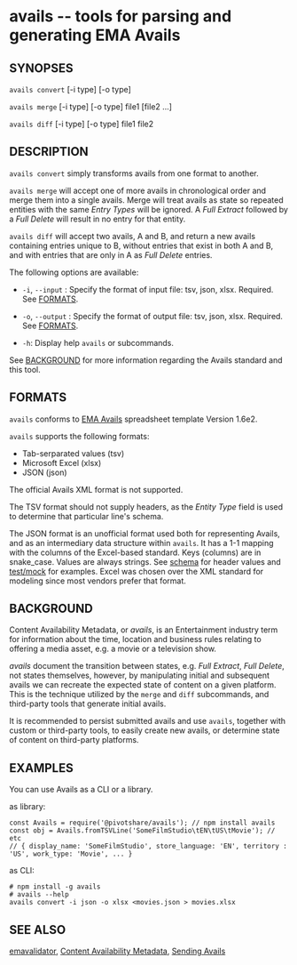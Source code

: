 avails -- tools for parsing and generating EMA Avails
=====================================================

## SYNOPSES

  `avails convert` [-i type] [-o type]

  `avails merge` [-i type] [-o type] file1 [file2 ...]

  `avails diff` [-i type] [-o type] file1 file2

## DESCRIPTION

`avails convert` simply transforms avails from one format to another.

`avails merge` will accept one of more avails in chronological order and merge them into a single avails. Merge will treat avails as state so repeated entities with the same _Entry Types_ will be ignored. A _Full Extract_ followed by a _Full Delete_ will result in no entry for that entity.

`avails diff` will accept two avails, A and B, and return a new avails containing entries unique to B, without entries that exist in both A and B, and with entries that are only in A as _Full Delete_ entries.

The following options are available:

  * `-i`, `--input` _<type>_:
    Specify the format of input file: tsv, json, xlsx. Required. See [FORMATS]().

  * `-o`, `--output` _<type>_:
    Specify the format of output file: tsv, json, xlsx. Required. See [FORMATS]().

  * `-h`:
    Display help `avails` or subcommands.

See [BACKGROUND]() for more information regarding the Avails standard and this tool.

## FORMATS

`avails` conforms to [EMA Avails](http://www.movielabs.com/md/avails/) spreadsheet template Version 1.6e2.

`avails` supports the following formats:
- Tab-serparated values (tsv)
- Microsoft Excel (xlsx)
- JSON (json)

The official Avails XML format is not supported.

The TSV format should not supply headers, as the _Entity Type_ field is used to determine that particular line's schema.

The JSON format is an unofficial format used both for representing Avails, and as an intermediary data structure within `avails`. It has a 1-1 mapping with the columns of the Excel-based standard. Keys (columns) are in snake_case. Values are always strings. See [schema](schema) for header values and [test/mock](test/mock) for examples. Excel was chosen over the XML standard for modeling since most vendors prefer that format.

## BACKGROUND

Content Availability Metadata, or _avails_, is an Entertainment industry term for information about the time, location and business rules relating to offering a media asset, e.g. a movie or a television show.

_avails_ document the transition between states, e.g. _Full Extract_, _Full Delete_, not states themselves, however, by manipulating initial and subsequent avails we can recreate the expected state of content on a given platform. This is the technique utilized by the `merge` and `diff` subcommands, and third-party tools that generate initial avails.

It is recommended to persist submitted avails and use `avails`, together with custom or third-party tools, to easily create new avails, or determine state of content on third-party platforms.

## EXAMPLES

You can use Avails as a CLI or a library.

as library:
```
const Avails = require('@pivotshare/avails'); // npm install avails
const obj = Avails.fromTSVLine('SomeFilmStudio\tEN\tUS\tMovie'); // etc
// { display_name: 'SomeFilmStudio', store_language: 'EN', territory : 'US', work_type: 'Movie', ... }
```

as CLI:
```
# npm install -g avails
# avails --help
avails convert -i json -o xlsx <movies.json > movies.xlsx
```

## SEE ALSO

[emavalidator](https://github.com/playmoviespartner/emavalidator/tree/master/emavalidator),
[Content Availability Metadata](http://www.movielabs.com/md/avails/),
[Sending Avails](https://support.google.com/moviestvpartners/answer/2987836?hl=en&ref_topic=6154385)
